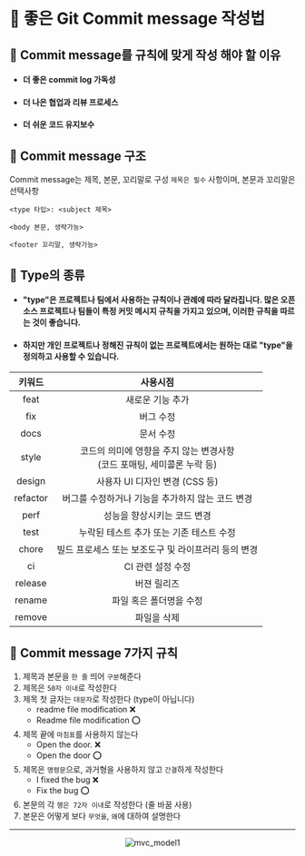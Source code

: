 # 🌈 좋은 Git Commit message 작성법

## 🌟 Commit message를 규칙에 맞게 작성 해야 할 이유
- #### 더 좋은 commit log 가독성
- #### 더 나은 협업과 리뷰 프로세스
- #### 더 쉬운 코드 유지보수


## 🌟 Commit message 구조

Commit message는 제목, 본문, 꼬리말로 구성
`제목은 필수` 사항이며, 본문과 꼬리말은 선택사항

~~~
<type 타입>: <subject 제목>

<body 본문, 생략가능>

<footer 꼬리말, 생략가능>
~~~


## 🌟 Type의 종류
- #### "type"은 프로젝트나 팀에서 사용하는 규칙이나 관례에 따라 달라집니다. 많은 오픈 소스 프로젝트나 팀들이 특정 커밋 메시지 규칙을 가지고 있으며, 이러한 규칙을 따르는 것이 좋습니다.
- #### 하지만 개인 프로젝트나 정해진 규칙이 없는 프로젝트에서는 원하는 대로 "type"을 정의하고 사용할 수 있습니다.

|키워드|사용시점|
|:---:|:---:|
|feat|새로운 기능 추가|
|fix|버그 수정|
|docs|문서 수정|
|style|코드의 의미에 영향을 주지 않는 변경사항 <br> (코드 포매팅, 세미콜론 누락 등)|
|design|사용자 UI 디자인 변경 (CSS 등)|
|refactor|버그를 수정하거나 기능을 추가하지 않는 코드 변경|
|perf|성능을 향상시키는 코드 변경|
|test|누락된 테스트 추가 또는 기존 테스트 수정|
|chore|빌드 프로세스 또는 보조도구 및 라이프러리 등의 변경|
|ci|CI 관련 설정 수정|
|release|버젼 릴리즈|
|rename|파일 혹은 폴더명을 수정|
|remove|파일을 삭제|

## 🌟 Commit message 7가지 규칙
1. 제목과 본문을 `한 줄` 띄어 `구분`해준다
2. 제목은 `50자 이내`로 작성한다
3. 제목 첫 글자는 `대문자`로 작성한다 (type이 아닙니다)
    - readme file modification ❌
    - Readme file modification ⭕️
4. 제목 끝에 `마침표`를 사용하지 않는다
    - Open the door. ❌
    - Open the door ⭕️
5. 제목은 `명령문`으로, 과거형을 사용하지 않고 `간결`하게 작성한다
    - I fixed the bug ❌
    - Fix the bug ⭕️
6. 본문의 각 `행은 72자 이내`로 작성한다 (줄 바꿈 사용)
7. 본문은 어떻게 보다 `무엇을`, `왜`에 대하여 설명한다
---
<p align="center"><img src="https://blog.kakaocdn.net/dn/cN2ufw/btrueyG3HfY/dNdmtAbvhkg8qko8N0zw0k/img.png" alt="mvc_model1"/></p>
